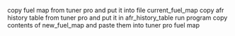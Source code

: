 copy fuel map from tuner pro and put it into file current_fuel_map
copy afr history table from tuner pro and put it in afr_history_table
run program
copy contents of new_fuel_map and paste them into tuner pro fuel map
